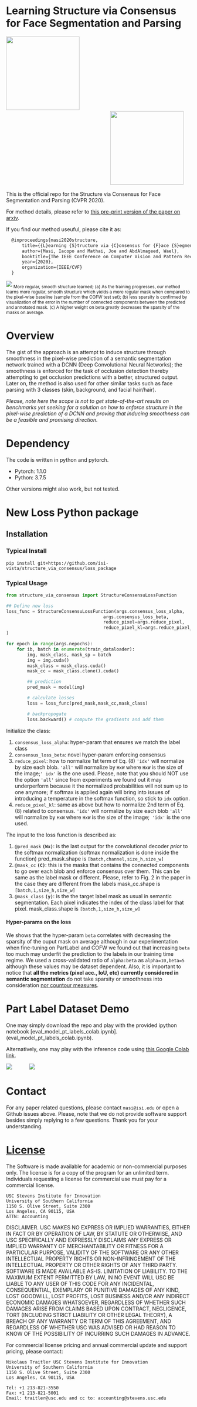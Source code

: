 # Learning Structure via Consensus for Face Segmentation and Parsing
<img src="https://www.isi.edu/images/isi-logo.jpg" width="200"/> &nbsp;&nbsp;&nbsp;&nbsp;&nbsp;&nbsp;&nbsp;&nbsp;&nbsp;&nbsp;&nbsp;&nbsp;&nbsp;&nbsp;&nbsp;&nbsp;&nbsp;&nbsp;&nbsp;&nbsp;&nbsp;&nbsp;&nbsp;&nbsp;&nbsp;&nbsp;&nbsp;&nbsp;&nbsp;&nbsp;&nbsp;&nbsp;&nbsp;&nbsp;&nbsp;&nbsp; &nbsp;&nbsp;&nbsp;&nbsp;&nbsp;&nbsp;&nbsp;&nbsp;&nbsp;&nbsp;&nbsp;&nbsp;&nbsp;&nbsp;&nbsp;&nbsp;&nbsp;&nbsp;&nbsp;&nbsp;&nbsp;&nbsp;&nbsp;&nbsp;&nbsp;&nbsp;&nbsp;&nbsp;&nbsp;&nbsp;&nbsp;&nbsp;&nbsp;&nbsp;&nbsp;&nbsp;&nbsp;&nbsp;&nbsp;&nbsp;&nbsp;&nbsp;&nbsp;&nbsp;&nbsp;&nbsp;&nbsp;&nbsp;&nbsp;&nbsp;&nbsp;&nbsp;&nbsp;&nbsp;&nbsp;&nbsp;&nbsp;&nbsp;&nbsp;&nbsp;&nbsp;&nbsp;&nbsp;&nbsp;&nbsp;&nbsp;&nbsp;&nbsp;&nbsp;&nbsp;&nbsp;&nbsp;<img src="http://cvpr2020.thecvf.com/sites/default/files/CVPR_Logo_Horz2_web.jpg" width="200"/>

This is the official repo for the Structure via Consensus for Face Segmentation and Parsing (CVPR 2020). 



For method details, please refer to [this pre-print version of the paper on arxiv](https://arxiv.org/abs/1911.00957).

If you find our method useuful, please cite it as:

```latex
  @inproceedings{masi2020structure,
      title={{L}earning {S}tructure via {C}onsensus for {F}ace {S}egmentation and {P}arsing},
      author={Masi, Iacopo and Mathai, Joe and AbdAlmageed, Wael},
      booktitle={The IEEE Conference on Computer Vision and Pattern Recognition (CVPR)},
      year={2020},
      organization={IEEE/CVF}
  }
```

<img src="imgs/teaser.png" />
<sub>More regular, smooth structure learned; (a) As the training progresses, our method learns more regular, smooth structure which yields a more regular mask when compared to the pixel-wise baseline (sample from the COFW test set); (b) less sparsity is confirmed by visualization of the error in the number of connected components between the predicted and annotated mask.  (c) A higher weight on beta greatly decreases the sparsity of the masks on average.</sub>

# Overview
The gist of the approach is an attempt to induce structure through smoothness in the pixel-wise prediction of a semantic segmentation network trained with a DCNN (Deep Convolutional Neural Networks); the smoothness is enforced for the task of occlusion detection thereby attempting to get occlusion predictions with a better, structured output.
Later on, the method is also used for other similar tasks such as face parsing with 3 classes (skin, background, and facial hair/hair).

_Please, note here the scope is not to get state-of-the-art results on benchmarks yet seeking for a solution on how to enforce structure in the pixel-wise prediction of a DCNN and proving that inducing smoothness can be a feasible and promising direction._



# Dependency
The code is written in python and pytorch.
  
  - Pytorch: 1.1.0
  - Python: 3.7.5
  
Other versions might also work, but not tested.

# New Loss Python package

## Installation

### Typical Install

```
pip install git+https://github.com/isi-vista/structure_via_consensus/loss_package
```

### Typical Usage

```python
from structure_via_consensus import StructureConsensuLossFunction 

## Define new loss                                                                                                                                                                                         
loss_func = StructureConsensuLossFunction(args.consensus_loss_alpha,                                                                                                                                       
                                     args.consensus_loss_beta,                                                                                                                                             
                                     reduce_pixel=args.reduce_pixel,                                                                                                                                       
                                     reduce_pixel_kl=args.reduce_pixel_kl                                                                                                                                  
) 

for epoch in range(args.nepochs):                                                                                                                                                                          
    for ib, batch in enumerate(train_dataloader):                                                                                                                                                          
        img, mask_class, mask_sp = batch                                                                                                                                                                   
        img = img.cuda()                                                                                                                                                                                   
        mask_class = mask_class.cuda()                                                                                                                                                                     
        mask_cc = mask_class.clone().cuda()                                                                                                                                                                

        ## prediction                                                                                                                               
        pred_mask = model(img)                                                                                                                                                                  

        # calculate losses                                                                                                                                                                                 
        loss = loss_func(pred_mask,mask_cc,mask_class)                                                                                                                                                 

        # backpropogate                                                                                                                                                                                    
        loss.backward() # compute the gradients and add them
```

Initialize the class:
1. `consensus_loss_alpha`: hyper-param that ensures we match the label class
2. `consensus_loss_beta`: novel hyper-param enforcing consensus
3. `reduce_pixel`: how to normalize 1st term of Eq. (8) `'idx'` will normalize by size each blob.
    `'all'` will normalize by `HxW` where `HxW` is the size of the image;`' idx'` is the one used. Please, note that
       you should NOT use the option `'all'` since from experiments we found out it may underperform because it the 
       normalized probabilities will not sum up to one anymore; if softmax is applied again will bring into issues of 
       introducing a temperature in the softmax function, so stick to `idx` option.
4. `reduce_pixel_kl`: same as above but how to normalize 2nd term of Eq. (8) related to consensus.
    `'idx'` will normalize by size each blob
    `'all'` will normalize by `HxW` where `HxW` is the size of the image;` 'idx'` is the one used.

The input to the loss function is described as:
1. `@pred_mask` **`(Wx)`**: is the last output for the convolutional decoder *prior* to 
the softmax normalization (softmax normalization is done inside the function)
pred_mask.shape is `[batch,channel,size_h,size_w]`
2. `@mask_cc` **`(C)`**: this is the masks that contains the connected components to go over each blob and
enforce consensus over them. This can be same as the label mask or different. Please, refer to Fig. 2 in the paper in the case they are different from the labels
mask_cc.shape is `[batch,1,size_h,size_w]`
3. `@mask_class` **`(y)`**: is the the target label mask as usual in semantic segmentation. Each pixel indicates the index of the class label for that pixel.
mask_class.shape is `[batch,1,size_h,size_w]`

#### Hyper-params on the loss
We shows that the hyper-param `beta` correlates with decreasing the sparsity of the ouput mask on average although in our experimentation when fine-tuning on PartLabel and COFW we found out that increasing `beta` too much may underfit the prediction to the labels in our training time regime. We used a cross-validated ratio of `alpha:beta` as `alpha=10,beta=5` although these values may be dataset dependent.
Also, it is important to notice that **all the metrics (pixel acc., IoU, etc) currently considered in semantic segmentation** do not take sparsity or smoothness into consideration [nor countour measures](http://www.bmva.org/bmvc/2013/Papers/paper0032/paper0032.pdf).

# Part Label Dataset Demo
One may simply download the repo and play with the provided ipython notebook [eval_model_pt_labels_colab.ipynb].(eval_model_pt_labels_colab.ipynb).

Alternatively, one may play with the inference code using [this Google Colab link](https://colab.research.google.com/drive/1-FPLP9uktfW5lXZ0-BgaIoz8nVZZAgoa).

<img src="imgs/pt_1.png" />&nbsp;&nbsp;&nbsp;&nbsp;&nbsp;&nbsp;&nbsp;&nbsp;&nbsp;&nbsp;&nbsp;&nbsp;<img src="imgs/pt_2.png" /> 
# Contact
For any paper related questions, please contact `masi@isi.edu` or open a Github issues above. Please, note that we do not provide software support besides simply replying to a few questions. Thank you for your understanding.

# [License](LICENSE)
The Software is made available for academic or non-commercial purposes only. The license is for a copy of the program for an unlimited term. Individuals requesting a license for commercial use must pay for a commercial license.

    USC Stevens Institute for Innovation 
    University of Southern California 
    1150 S. Olive Street, Suite 2300 
    Los Angeles, CA 90115, USA 
    ATTN: Accounting 
 
DISCLAIMER. USC MAKES NO EXPRESS OR IMPLIED WARRANTIES, EITHER IN FACT OR BY OPERATION OF LAW, BY STATUTE OR OTHERWISE, AND USC SPECIFICALLY AND EXPRESSLY DISCLAIMS ANY EXPRESS OR IMPLIED WARRANTY OF MERCHANTABILITY OR FITNESS FOR A PARTICULAR PURPOSE, VALIDITY OF THE SOFTWARE OR ANY OTHER INTELLECTUAL PROPERTY RIGHTS OR NON-INFRINGEMENT OF THE INTELLECTUAL PROPERTY OR OTHER RIGHTS OF ANY THIRD PARTY. SOFTWARE IS MADE AVAILABLE AS-IS. LIMITATION OF LIABILITY. TO THE MAXIMUM EXTENT PERMITTED BY LAW, IN NO EVENT WILL USC BE LIABLE TO ANY USER OF THIS CODE FOR ANY INCIDENTAL, CONSEQUENTIAL, EXEMPLARY OR PUNITIVE DAMAGES OF ANY KIND, LOST GOODWILL, LOST PROFITS, LOST BUSINESS AND/OR ANY INDIRECT ECONOMIC DAMAGES WHATSOEVER, REGARDLESS OF WHETHER SUCH DAMAGES ARISE FROM CLAIMS BASED UPON CONTRACT, NEGLIGENCE, TORT (INCLUDING STRICT LIABILITY OR OTHER LEGAL THEORY), A BREACH OF ANY WARRANTY OR TERM OF THIS AGREEMENT, AND REGARDLESS OF WHETHER USC WAS ADVISED OR HAD REASON TO KNOW OF THE POSSIBILITY OF INCURRING SUCH DAMAGES IN ADVANCE.

For commercial license pricing and annual commercial update and support pricing, please contact:

 
    Nikolaus Traitler USC Stevens Institute for Innovation
    University of Southern California
    1150 S. Olive Street, Suite 2300
    Los Angeles, CA 90115, USA
 
    Tel: +1 213-821-3550
    Fax: +1 213-821-5001
    Email: traitler@usc.edu and cc to: accounting@stevens.usc.edu
